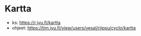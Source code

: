 # Kartta

- ks: <https://r.jyu.fi/kartta>
- ohjeet: <https://tim.jyu.fi/view/users/vesal/riippu/cyclo/kartta>


